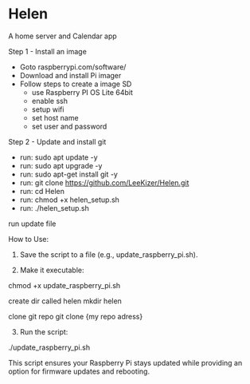 # Helen
A home server and Calendar app

Step 1 - Install an image
  - Goto raspberrypi.com/software/
  - Download and install Pi imager
  - Follow steps to create a image SD
    - use Raspberry PI OS Lite 64bit
    - enable ssh
    - setup wifi
    - set host name
    - set user and password
  
Step 2 - Update and install git
  - run: sudo apt update -y
  - run: sudo apt upgrade -y
  - run: sudo apt-get install git -y
  - run: git clone https://github.com/LeeKizer/Helen.git
  - run: cd Helen
  - run: chmod +x helen_setup.sh
  - run: ./helen_setup.sh


run update file

How to Use:

1. Save the script to a file (e.g., update_raspberry_pi.sh).


2. Make it executable:

chmod +x update_raspberry_pi.sh

create dir called helen
mkdir helen

clone git repo
git clone {my repo adress}



3. Run the script:

./update_raspberry_pi.sh



This script ensures your Raspberry Pi stays updated while providing an option for firmware updates and rebooting.

